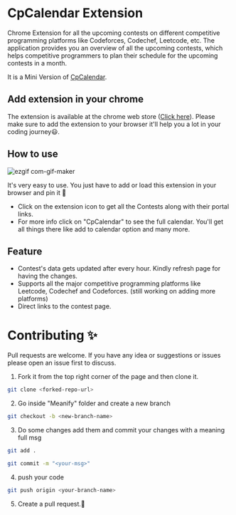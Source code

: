 # CpCalendar Extension

Chrome Extension for all the upcoming contests on different competitive programming platforms like Codeforces, Codechef, Leetcode, etc. The application provides you an overview of all the upcoming contests, which helps competitive programmers to plan their schedule for the upcoming contests in a month.

It is a Mini Version of [CpCalendar](https://cpcalendar.netlify.app/). 

## Add extension in your chrome

The extension is available at the chrome web store ([Click here]()). Please make sure to add the extension to your browser it'll help you a lot in your coding journey😃.

## How to use

![ezgif com-gif-maker](https://user-images.githubusercontent.com/76878117/143765337-235a8eb6-e45a-4ff6-ae5c-23a54f3d23d6.gif)

It's very easy to use. You just have to add or load this extension in your browser and pin it 📌
<ul>
<li>Click on the extension icon to get all the Contests along with their portal links.</li>
<li>For more info click on "CpCalendar" to see the full calendar. You'll get all things there like add to calendar option and many more.</li>
</ul>

## Feature

<ul>
  <li>Contest's data gets updated after every hour. Kindly refresh page for having the changes.</li>
  <li>Supports all the major competitive programming platforms like Leetcode, Codechef and Codeforces. (still working on adding more platforms) </li>
  <li>Direct links to the contest page.</li>
</ul>

# Contributing ✨

Pull requests are welcome. If you have any idea or suggestions or issues please open an issue first to discuss.

1) Fork it from the top right corner of the page and then clone it.
```bash
git clone <forked-repo-url>
```

2) Go inside "Meanify" folder and create a new branch
```bash
git checkout -b <new-branch-name>
```

3) Do some changes add them and commit your changes with a meaning full msg
 ```bash
git add .
```
```bash
git commit -m "<your-msg>"
```

4) push your code
```bash
git push origin <your-branch-name>
```

5) Create a pull request.🥳